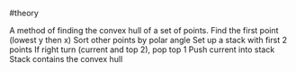 #theory 

A method of finding the convex hull of a set of points.
	Find the first point (lowest y then x)
	Sort other points by polar angle
	Set up a stack with first 2 points
		If right turn (current and top 2), pop top 1
		Push current into stack
	Stack contains the convex hull